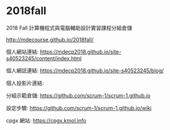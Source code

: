 # 2018fall
2018 Fall 計算機程式與電腦輔助設計實習課程分組倉儲

http://mdecourse.github.io/2018fall/

個人網站連結: https://mdecp2018.github.io/site-s40523245/content/index.html

個人網誌連結: https://mdecp2018.github.io/site-s40523245/blog/

個人投影片連結: 

分組示範倉儲: https://github.com/scrum-1/scrum-1.github.io

設定步驟: https://github.com/scrum-1/scrum-1.github.io/wiki

cpgx 網站: https://cpgx.kmol.info
